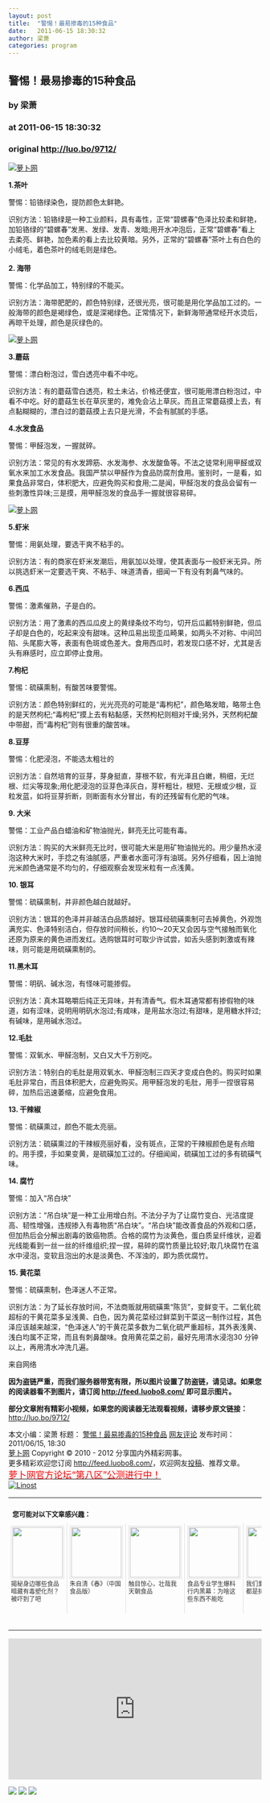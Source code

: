 ```yaml
---
layout: post
title:  "警惕！最易掺毒的15种食品"
date:   2011-06-15 18:30:32
author: 梁萧
categories: program
---
```


## 警惕！最易掺毒的15种食品
### by 梁萧
### at 2011-06-15 18:30:32
### original <http://luo.bo/9712/>

<p><a title="萝卜网" href="http://dulei.si/files/2011/06/14/4249e4c52e48d6d0811907f1c6451bc8.jpg"><img title="萝卜网" src="http://dulei.si/files/2011/06/14/4249e4c52e48d6d0811907f1c6451bc8.jpg" border="0" alt="萝卜网"></a></p><p><strong>1.茶叶</strong></p><p>警惕：铅铬绿染色，提防颜色太鲜艳。</p><p>识别方法：铅铬绿是一种工业颜料，具有毒性，正常“碧螺春”色泽比较柔和鲜艳，加铅铬绿的“碧螺春”发黑、发绿、发青、发暗;用开水冲泡后，正常“碧螺春”看上去柔亮、鲜艳，加色素的看上去比较黄暗。另外，正常的“碧螺春”茶叶上有白色的小绒毛，着色茶叶的绒毛则是绿色。<br> <span></span><br> <strong>2. 海带</strong></p><p>警惕：化学品加工，特别绿的不能买。</p><p>识别方法：海带肥肥的，颜色特别绿，还很光亮，很可能是用化学品加工过的。一般海带的颜色是褐绿色，或是深褐绿色。正常情况下，新鲜海带通常经开水烫后，再晾干处理，颜色是灰绿色的。</p><p><a title="萝卜网" href="http://dulei.si/files/2011/06/14/a84c489073d417723b21e00347d3b61b.jpg"><img title="萝卜网" src="http://dulei.si/files/2011/06/14/a84c489073d417723b21e00347d3b61b.jpg" border="0" alt="萝卜网"></a></p><p><strong>3.蘑菇</strong></p><p>警惕：漂白粉泡过，雪白透亮中看不中吃。</p><p>识别方法：有的蘑菇雪白透亮，粒土未沾，价格还便宜，很可能用漂白粉泡过，中看不中吃。好的蘑菇生长在草灰里的，难免会沾上草灰。而且正常蘑菇摸上去，有点黏糊糊的，漂白过的蘑菇摸上去只是光滑，不会有腻腻的手感。</p><p><strong>4.水发食品</strong></p><p>警惕：甲醛泡发，一握就碎。</p><p>识别方法：常见的有水发蹄筋、水发海参、水发酸鱼等。不法之徒常利用甲醛或双氧水来加工水发食品。我国严禁以甲醛作为食品防腐剂食用。鉴别时，一是看，如果食品非常白，体积肥大，应避免购买和食用;二是闻，甲醛泡发的食品会留有一些刺激性异味;三是摸，用甲醛泡发的食品手一握就很容易碎。</p><p><a title="萝卜网" href="http://dulei.si/files/2011/06/14/08aa5fa06ad4ed6b76c629da4cba2022.jpg"><img title="萝卜网" src="http://dulei.si/files/2011/06/14/08aa5fa06ad4ed6b76c629da4cba2022.jpg" border="0" alt="萝卜网"></a></p><p><strong>5.虾米</strong></p><p>警惕：用氨处理，要选干爽不粘手的。</p><p>识别方法：有的商家在虾米发潮后，用氨加以处理，使其表面与一般虾米无异。所以挑选虾米一定要选干爽、不粘手、味道清香，细闻一下有没有刺鼻气味的。</p><p><strong>6.西瓜</strong></p><p>警惕：激素催熟，子是白的。</p><p>识别方法：用了激素的西瓜瓜皮上的黄绿条纹不均匀，切开后瓜瓤特别鲜艳，但瓜子却是白色的，吃起来没有甜味。这种瓜易出现歪瓜畸果，如两头不对称、中间凹陷、头尾膨大等，表面有色斑或色差大。食用西瓜时，若发现口感不好，尤其是舌头有麻感时，应立即停止食用。</p><p><strong>7.枸杞</strong></p><p>警惕：硫磺熏制，有酸苦味要警惕。</p><p>识别方法：颜色特别鲜红的，光光亮亮的可能是“毒枸杞”，颜色略发暗，略带土色的是天然枸杞;“毒枸杞”摸上去有粘黏感，天然枸杞则相对干燥;另外，天然枸杞酸中带甜，而“毒枸杞”则有很重的酸苦味。</p><p><strong>8.豆芽</strong></p><p>警惕：化肥浸泡，不能选太粗壮的</p><p>识别方法：自然培育的豆芽，芽身挺直，芽根不软，有光泽且白嫩，稍细，无烂根、烂尖等现象;用化肥浸泡的豆芽色泽灰白，芽杆粗壮，根短、无根或少根，豆粒发蓝，如将豆芽折断，则断面有水分冒出，有的还残留有化肥的气味。</p><p><strong>9. 大米</strong></p><p>警惕：工业产品白蜡油和矿物油抛光，鲜亮无比可能有毒。</p><p>识别方法：购买的大米鲜亮无比时，很可能大米是用矿物油抛光的。用少量热水浸泡这种大米时，手捻之有油腻感，严重者水面可浮有油斑。另外仔细看，因上油抛光米颜色通常是不均匀的，仔细观察会发现米粒有一点浅黄。</p><p><strong>10. 银耳</strong></p><p>警惕：硫磺熏制，并非颜色越白就越好。</p><p>识别方法：银耳的色泽并非越洁白品质越好。银耳经硫磺熏制可去掉黄色，外观饱满充实、色泽特别洁白，但存放时间稍长，约10～20天又会因与空气接触而氧化还原为原来的黄色进而发红。选购银耳时可取少许试尝，如舌头感到刺激或有辣味，则可能是用硫磺熏制的。</p><p><strong>11.黑木耳</strong></p><p>警惕：明矾、碱水泡，有怪味可能掺假。</p><p>识别方法：真木耳略嚼后纯正无异味，并有清香气。假木耳通常都有掺假物的味道，如有涩味，说明用明矾水泡过;有咸味，是用盐水泡过;有甜味，是用糖水拌过;有碱味，是用碱水泡过。</p><p><strong>12.毛肚</strong></p><p>警惕：双氧水、甲醛泡制，又白又大千万别吃。</p><p>识别方法：特别白的毛肚是用双氧水、甲醛泡制三四天才变成白色的。购买时如果毛肚非常白，而且体积肥大，应避免购买。用甲醛泡发的毛肚，用手一捏很容易碎，加热后迅速萎缩，应避免食用。</p><p><strong>13. 干辣椒</strong></p><p>警惕：硫磺熏过，颜色不能太亮丽。</p><p>识别方法：硫磺熏过的干辣椒亮丽好看，没有斑点，正常的干辣椒颜色是有点暗的。用手摸，手如果变黄，是硫磺加工过的。仔细闻闻，硫磺加工过的多有硫磺气味。</p><p><strong>14. 腐竹</strong></p><p>警惕：加入“吊白块”</p><p>识别方法：“吊白块”是一种工业用增白剂。不法分子为了让腐竹变白、光洁度提高、韧性增强，违规掺入有毒物质“吊白块”。“吊白块”能改善食品的外观和口感，但加热后会分解出剧毒的致癌物质。合格的腐竹为淡黄色，蛋白质呈纤维状，迎着光线能看到一丝一丝的纤维组织;捏一捏，易碎的腐竹质量比较好;取几块腐竹在温水中浸泡，变软且泡出的水是淡黄色、不浑浊的，即为质优腐竹。</p><p><strong>15. 黄花菜</strong></p><p>警惕：硫磺熏制，色泽迷人不正常。</p><p>识别方法：为了延长存放时间，不法商贩就用硫磺熏“陈货”，变鲜变干。二氧化硫超标的干黄花菜多呈浅黄、白色，因为黄花菜经过鲜菜到干菜这一制作过程，其色泽应该越来越深，“色泽迷人”的干黄花菜多数为二氧化硫严重超标，其外表浅黄、浅白均属不正常，而且有刺鼻酸味。食用黄花菜之前，最好先用清水浸泡30 分钟以上，再用清水冲洗几遍。</p><p>来自网络</p><p><strong>因为盗链严重，而我们服务器带宽有限，所以图片设置了防盗链，请见谅。如果您的阅读器看不到图片，请订阅 <a href="http://feed.luobo8.com/">http://feed.luobo8.com/</a> 即可显示图片。</strong></p><p><strong>部分文章附有精彩小视频，如果您的阅读器无法观看视频，请移步原文链接：</strong> <a href="http://luo.bo/9712/" title="警惕！最易掺毒的15种食品">http://luo.bo/9712/</a></p> 本文小编：梁萧 标题： <a href="http://luo.bo/9712/" title="警惕！最易掺毒的15种食品">警惕！最易掺毒的15种食品</a> <a href="http://luo.bo/9712/#comments" title="to the comments">网友评论</a> 发布时间：2011/06/15, 18:30 <br> <a href="http://luo.bo/" title="萝卜网 - 人人都是艺术家">萝卜网</a> Copyright ©   2010 - 2012 分享国内外精彩网事。<br> 更多精彩欢迎您订阅 <a href="http://feed.luobo8.com/">http://feed.luobo8.com/</a>，欢迎网友<a href="http://luo.bo/delivery/">投稿</a>、推荐文章。<br> <a href="http://luo.bo/8888/"><font color="red" size="4">萝卜网官方论坛“第八区”公测进行中！</font></a><br> <a href="http://lino.st/" title="Linost"><img src="http://cdn2.dulei.si/files/85fea6cdf7af3b325f3404657e6fde6e.gif" alt="Linost" border="0"></a><br><table cellspacing="0" cellpadding="3" border="0" style="clear:both"><tr><td colspan="5"><b><font size="-1" style="display:block!important;padding:20px 0 5px!important">您可能对以下文章感兴趣：</font></b></td></tr><tr><td width="106" valign="top" style="padding:5px!important;margin:0!important"> <a title="揭秘身边哪些食品暗藏有毒塑化剂？被吓到了吧" style="text-decoration:none!important" href="http://app.wumii.com/ext/redirect.htm?url=http%3A%2F%2Fluo.bo%2F9505%2F&amp;from=http%3A%2F%2Fluo.bo%2F9712%2F"> <img style="margin:0!important;padding:2px!important;border:1px solid #dddddd!important;width:100px!important;height:100px!important" src="http://static.wumii.com/site_images/2011/06/11/11790234.jpg" width="100px" height="100px"><br> <font size="-1" color="#333333" style="display:block!important;line-height:15px!important;width:106px!important;font:12px/15px arial!important;height:60px!important;margin:3px 0 0 0!important;padding:0!important;overflow:hidden!important">揭秘身边哪些食品暗藏有毒塑化剂？被吓到了吧</font> </a></td><td width="106" valign="top" style="padding:5px!important;margin:0!important;border-left:1px solid #dddddd!important"> <a title="朱自清《春》（中国食品版）" style="text-decoration:none!important" href="http://app.wumii.com/ext/redirect.htm?url=http%3A%2F%2Fluo.bo%2F8253%2F&amp;from=http%3A%2F%2Fluo.bo%2F9712%2F"> <img style="margin:0!important;padding:2px!important;border:1px solid #dddddd!important;width:100px!important;height:100px!important" src="http://static.wumii.com/site_images/2011/05/19/8724316.jpg" width="100px" height="100px"><br> <font size="-1" color="#333333" style="display:block!important;line-height:15px!important;width:106px!important;font:12px/15px arial!important;height:60px!important;margin:3px 0 0 0!important;padding:0!important;overflow:hidden!important">朱自清《春》（中国食品版）</font> </a></td><td width="106" valign="top" style="padding:5px!important;margin:0!important;border-left:1px solid #dddddd!important"> <a title="触目惊心，壮哉我天朝食品" style="text-decoration:none!important" href="http://app.wumii.com/ext/redirect.htm?url=http%3A%2F%2Fluo.bo%2F8361%2F&amp;from=http%3A%2F%2Fluo.bo%2F9712%2F"> <img style="margin:0!important;padding:2px!important;border:1px solid #dddddd!important;width:100px!important;height:100px!important" src="http://static.wumii.com/site_images/2011/05/19/8795760.jpg" width="100px" height="100px"><br> <font size="-1" color="#333333" style="display:block!important;line-height:15px!important;width:106px!important;font:12px/15px arial!important;height:60px!important;margin:3px 0 0 0!important;padding:0!important;overflow:hidden!important">触目惊心，壮哉我天朝食品</font> </a></td><td width="106" valign="top" style="padding:5px!important;margin:0!important;border-left:1px solid #dddddd!important"> <a title="食品专业学生爆料行内黑幕：为啥这些东西不能吃" style="text-decoration:none!important" href="http://app.wumii.com/ext/redirect.htm?url=http%3A%2F%2Fluo.bo%2F8081%2F&amp;from=http%3A%2F%2Fluo.bo%2F9712%2F"> <img style="margin:0!important;padding:2px!important;border:1px solid #dddddd!important;width:100px!important;height:100px!important" src="http://static.wumii.com/site_images/2011/05/11/8385500.jpg" width="100px" height="100px"><br> <font size="-1" color="#333333" style="display:block!important;line-height:15px!important;width:106px!important;font:12px/15px arial!important;height:60px!important;margin:3px 0 0 0!important;padding:0!important;overflow:hidden!important">食品专业学生爆料行内黑幕：为啥这些东西不能吃</font> </a></td><td width="106" valign="top" style="padding:5px!important;margin:0!important;border-left:1px solid #dddddd!important"> <a title="我们爱抹茶！我们都是抹茶控！" style="text-decoration:none!important" href="http://app.wumii.com/ext/redirect.htm?url=http%3A%2F%2Fluo.bo%2F1947%2F&amp;from=http%3A%2F%2Fluo.bo%2F9712%2F"> <img style="margin:0!important;padding:2px!important;border:1px solid #dddddd!important;width:100px!important;height:100px!important" src="http://static.wumii.com/site_images/2010/11/04/782644.jpg" width="100px" height="100px"><br> <font size="-1" color="#333333" style="display:block!important;line-height:15px!important;width:106px!important;font:12px/15px arial!important;height:60px!important;margin:3px 0 0 0!important;padding:0!important;overflow:hidden!important">我们爱抹茶！我们都是抹茶控！</font> </a></td></tr><tr><td colspan="5" align="right"> <a style="text-decoration:none!important" href="http://www.wumii.com/widget/relatedItems.htm" title="无觅相关文章插件"> <font size="-1" color="#bbbbbb" style="display:block!important;font-family:arial!important;padding:5px 0!important;font-size:12px!important;color:#bbb!important">无觅</font> </a></td></tr></table><p><iframe src="http://feedads.g.doubleclick.net/~ah/f/7sv1ooo89v8jfelhdjk8plpa64/300/250?ca=1&amp;fh=280#http%3A%2F%2Fluo.bo%2F9712%2F" width="100%" height="280" frameborder="0" scrolling="no" marginwidth="0" marginheight="0"></iframe></p><div>
<a href="http://feeds.feedburner.com/~ff/tamd?a=GZ3zAuQ8-iQ:iv3bzFM23aY:yIl2AUoC8zA"><img src="http://feeds.feedburner.com/~ff/tamd?d=yIl2AUoC8zA" border="0"></a> <a href="http://feeds.feedburner.com/~ff/tamd?a=GZ3zAuQ8-iQ:iv3bzFM23aY:qj6IDK7rITs"><img src="http://feeds.feedburner.com/~ff/tamd?d=qj6IDK7rITs" border="0"></a> <a href="http://feeds.feedburner.com/~ff/tamd?a=GZ3zAuQ8-iQ:iv3bzFM23aY:-BTjWOF_DHI"><img src="http://feeds.feedburner.com/~ff/tamd?i=GZ3zAuQ8-iQ:iv3bzFM23aY:-BTjWOF_DHI" border="0"></a>
</div>